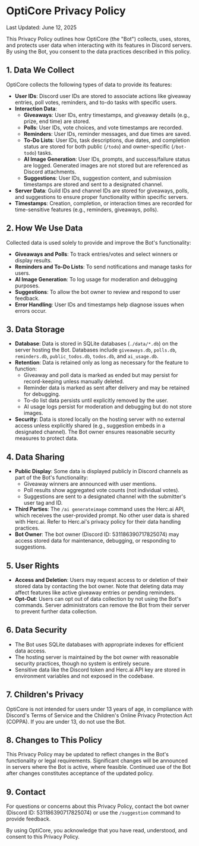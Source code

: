 # OptiCore Privacy Policy

Last Updated: June 12, 2025

This Privacy Policy outlines how OptiCore (the "Bot") collects, uses, stores, and protects user data when interacting with its features in Discord servers. By using the Bot, you consent to the data practices described in this policy.

## 1. Data We Collect
OptiCore collects the following types of data to provide its features:
- **User IDs**: Discord user IDs are stored to associate actions like giveaway entries, poll votes, reminders, and to-do tasks with specific users.
- **Interaction Data**:
  - **Giveaways**: User IDs, entry timestamps, and giveaway details (e.g., prize, end time) are stored.
  - **Polls**: User IDs, vote choices, and vote timestamps are recorded.
  - **Reminders**: User IDs, reminder messages, and due times are saved.
  - **To-Do Lists**: User IDs, task descriptions, due dates, and completion status are stored for both public (`/todo`) and owner-specific (`/bot-todo`) tasks.
  - **AI Image Generation**: User IDs, prompts, and success/failure status are logged. Generated images are not stored but are referenced as Discord attachments.
  - **Suggestions**: User IDs, suggestion content, and submission timestamps are stored and sent to a designated channel.
- **Server Data**: Guild IDs and channel IDs are stored for giveaways, polls, and suggestions to ensure proper functionality within specific servers.
- **Timestamps**: Creation, completion, or interaction times are recorded for time-sensitive features (e.g., reminders, giveaways, polls).

## 2. How We Use Data
Collected data is used solely to provide and improve the Bot's functionality:
- **Giveaways and Polls**: To track entries/votes and select winners or display results.
- **Reminders and To-Do Lists**: To send notifications and manage tasks for users.
- **AI Image Generation**: To log usage for moderation and debugging purposes.
- **Suggestions**: To allow the bot owner to review and respond to user feedback.
- **Error Handling**: User IDs and timestamps help diagnose issues when errors occur.

## 3. Data Storage
- **Database**: Data is stored in SQLite databases (`./data/*.db`) on the server hosting the Bot. Databases include `giveaways.db`, `polls.db`, `reminders.db`, `public_todos.db`, `todos.db`, and `ai_usage.db`.
- **Retention**: Data is retained only as long as necessary for the feature to function:
  - Giveaway and poll data is marked as ended but may persist for record-keeping unless manually deleted.
  - Reminder data is marked as sent after delivery and may be retained for debugging.
  - To-do list data persists until explicitly removed by the user.
  - AI usage logs persist for moderation and debugging but do not store images.
- **Security**: Data is stored locally on the hosting server with no external access unless explicitly shared (e.g., suggestion embeds in a designated channel). The Bot owner ensures reasonable security measures to protect data.

## 4. Data Sharing
- **Public Display**: Some data is displayed publicly in Discord channels as part of the Bot's functionality:
  - Giveaway winners are announced with user mentions.
  - Poll results show aggregated vote counts (not individual votes).
  - Suggestions are sent to a designated channel with the submitter's user tag and ID.
- **Third Parties**: The `/ai generateimage` command uses the Herc.ai API, which receives the user-provided prompt. No other user data is shared with Herc.ai. Refer to Herc.ai's privacy policy for their data handling practices.
- **Bot Owner**: The bot owner (Discord ID: 531186390717825074) may access stored data for maintenance, debugging, or responding to suggestions.

## 5. User Rights
- **Access and Deletion**: Users may request access to or deletion of their stored data by contacting the bot owner. Note that deleting data may affect features like active giveaway entries or pending reminders.
- **Opt-Out**: Users can opt out of data collection by not using the Bot's commands. Server administrators can remove the Bot from their server to prevent further data collection.

## 6. Data Security
- The Bot uses SQLite databases with appropriate indexes for efficient data access.
- The hosting server is maintained by the bot owner with reasonable security practices, though no system is entirely secure.
- Sensitive data like the Discord token and Herc.ai API key are stored in environment variables and not exposed in the codebase.

## 7. Children's Privacy
OptiCore is not intended for users under 13 years of age, in compliance with Discord's Terms of Service and the Children's Online Privacy Protection Act (COPPA). If you are under 13, do not use the Bot.

## 8. Changes to This Policy
This Privacy Policy may be updated to reflect changes in the Bot's functionality or legal requirements. Significant changes will be announced in servers where the Bot is active, where feasible. Continued use of the Bot after changes constitutes acceptance of the updated policy.

## 9. Contact
For questions or concerns about this Privacy Policy, contact the bot owner (Discord ID: 531186390717825074) or use the `/suggestion` command to provide feedback.

By using OptiCore, you acknowledge that you have read, understood, and consent to this Privacy Policy.